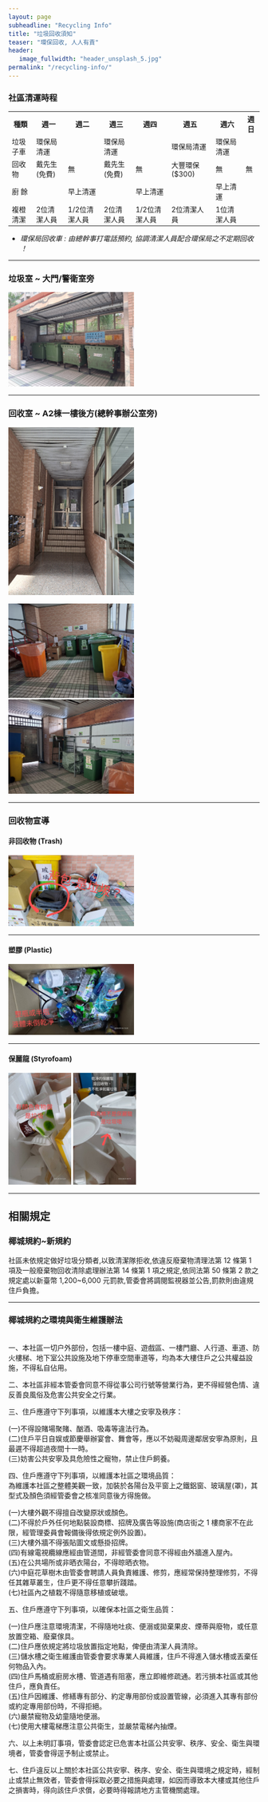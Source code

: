 ```yaml
---
layout: page
subheadline: "Recycling Info"
title: "垃圾回收須知"
teaser: "環保回收, 人人有責"
header:
   image_fullwidth: "header_unsplash_5.jpg"
permalink: "/recycling-info/"
---
```


### 社區清運時程

<table>
  <tr>
    <th>種類</th>     
    <th>週一</th>
    <th>週二</th>
    <th>週三</th>
    <th>週四</th>
    <th>週五</th>
    <th>週六</th>
    <th>週日</th>     
  </tr>
  <tr>
    <td> 垃圾子車 </td>  
    <td>環保局清運</td>
    <td>         </td>
    <td>環保局清運</td>
    <td>         </td>
    <td>環保局清運</td>
    <td>環保局清運</td> 
    <td>         </td>   
  </tr>
  <tr>
    <td> 回收物 </td>  
    <td>戴先生(免費)   </td>
    <td>     無       </td>
    <td>戴先生(免費)   </td>
    <td>     無       </td>
    <td>大豐環保($300)</td>
    <td>     無       </td>
    <td>     無       </td>     
  </tr>   
  <tr>   
    <td>    廚 餘     </td>
    <td>             </td>
    <td>   早上清運   </td>
    <td>             </td>
    <td>   早上清運   </td>
    <td>             </td>
    <td>   早上清運   </td> 
  </tr>
  <tr>   
    <td>   複橙清潔   </td> 
    <td>  2位清潔人員  </td>
    <td> 1/2位清潔人員 </td>
    <td>  2位清潔人員  </td>
    <td> 1/2位清潔人員 </td>
    <td>  2位清潔人員  </td>
    <td>  1位清潔人員  </td> 
  </tr>   
</table>

* *環保局回收車 : 由總幹事打電話預約, 協調清潔人員配合環保局之不定期回收 ！*

---
### 垃圾室 ~ 大門/警衛室旁
<p>
<img width="50%" height="50%" src="https://github.com/coconutcity30050/community27/blob/gh-pages/assets/place/%E5%9E%83%E5%9C%BE%E5%9B%9E%E6%94%B6%E5%AE%A4_20241018.jpg?raw=true"
</p>

---
### 回收室 ~ A2棟一樓後方(總幹事辦公室旁)
<p>
<img width="50%" height="50%" src="https://github.com/coconutcity30050/community27/blob/gh-pages/assets/place/%E5%9B%9E%E6%94%B6%E5%AE%A4_%E9%96%80%E5%8F%A3_20241018.jpg?raw=true">
</p>
<p>
<img width="50%" height="50%" src="https://github.com/coconutcity30050/community27/blob/gh-pages/assets/place/%E5%9B%9E%E6%94%B6%E5%AE%A4_%E5%8F%B3%E5%81%B4_20241018.jpg?raw=true">
<img width="50%" height="50%" src="https://github.com/coconutcity30050/community27/blob/gh-pages/assets/place/%E5%9B%9E%E6%94%B6%E5%AE%A4_%E5%B7%A6%E5%81%B4_20241018.jpg?raw=true">
</p>

---
### 回收物宣導

#### 非回收物 (Trash)
<p>
<img width="50%" height="50%" src="https://github.com/coconutcity30050/community27/blob/gh-pages/assets/recycling/recycling_trash01.jpg?raw=true">
</p>

---
#### 塑膠 (Plastic)
<p>
<img width="50%" height="50%" src="https://github.com/coconutcity30050/community27/blob/gh-pages/assets/recycling/recycling_plastic01.jpg?raw=true"> 
</p>

---
#### 保麗龍 (Styrofoam)
<p>
<img width="25%" height="25%" src="https://github.com/coconutcity30050/community27/blob/gh-pages/assets/recycling/recycling_styrofoam01.jpg?raw=true">
<img width="25%" height="25%" src="https://github.com/coconutcity30050/community27/blob/gh-pages/assets/recycling/recycling_styrofoam02.jpg?raw=true">   
</p>

---
## 相關規定

### 椰城規約~新規約

社區未依規定做好垃圾分類者,以致清潔隊拒收,依違反廢棄物清理法第 12 條第 1 項及一般廢棄物回收清除處理辦法第 14 條第 1 項之規定,依同法第 50 條第 2 款之規定處以新臺幣 1,200~6,000 元罰款,管委會將調閱監視器並公告,罰款則由違規住戶負擔。<br>

---
### 椰城規約之環境與衛生維護辦法
<br>
一、本社區一切户外部份，包括一樓中庭、遊戲區、一樓門廳、人行道、車道、防火樓梯、地下室公共設施及地下停車空間車道等，均為本大樓住戶之公共權益設施，不得私自佔用。<br>

二、本社區非經本管委會同意不得從事公司行號等營業行為，更不得經營色情、違反善良風俗及危害公共安全之行業。<br>

三、住戶應遵守下列事項，以維護本大樓之安寧及秩序：<br>

(一)不得設賭場聚賭、酗酒、吸毒等違法行為。<br>
(二)住戶平日自娱或節慶舉辦宴會、舞會等，應以不妨礙周邊鄰居安寧為原則，且最遲不得超過夜間十一時。<br>
(三)妨害公共安寧及具危險性之寵物，禁止住戶飼養。<br>

四、住戶應遵守下列事項，以維護本社區之環境品質：<br>
為維護本社區之整體美觀一致，加裝於各陽台及平窗上之鐵鋁窗、玻璃屋(罩)，其型式及顏色須經管委會之核准同意後方得施做。<br>

(一)大樓外觀不得擅自改變原狀或顏色。<br>
(二)不得於戶外任何地點裝設商標、招牌及廣告等設施(商店街之 1 樓商家不在此限，經管理委員會報備後得依規定例外設置)。<br>
(三)大樓外牆不得張貼圖文或懸掛招牌。<br>
(四)有線電視纜線應經由管道間，非經管委會同意不得經由外牆進入屋內。<br>
(五)在公共場所或非晒衣陽台，不得晾晒衣物。<br>
(六)中庭花草樹木由管委會聘請人員負責維護、修剪，應經常保持整理修剪，不得任其雜草叢生，住戶更不得任意攀折踐踏。<br>
(七)社區內之植栽不得隨意移植或破壞。<br>

五、住戶應遵守下列事項，以確保本社區之衛生品質：<br>

(一)住戶應注意環境清潔，不得隨地吐痰、便溺或拋棄果皮、煙蒂與廢物，或任意放置空箱、廢棄傢具。<br>
(二)住戶應依規定將垃圾放置指定地點，俾便由清潔人員清除。<br>
(三)儲水槽之衛生維護由管委會要求專業人員維護，住戶不得進入儲水槽或丟棄任何物品入內。<br>
(四)住戶馬桶或廚房水槽、管道遇有阻塞，應立即維修疏通。若污損本社區或其他住戶，應負責任。<br>
(五)住戶因維護、修繕專有部分、約定專用部份或設置管線，必須進入其專有部份或約定專用部份時，不得拒絕。<br>
(六)嚴禁寵物及幼童隨地便溺。<br>
(七)使用大樓電梯應注意公共衛生，並嚴禁電梯內抽煙。<br>

六、以上未明訂事項，管委會認定已危害本社區公共安寧、秩序、安全、衛生與環境者，管委會得逕予制止或禁止。<br>

七、住戶違反以上關於本社區公共安寧、秩序、安全、衛生與環境之規定時，經制止或禁止無效者，管委會得採取必要之措施與處理，如因而導致本大樓或其他住戶之損害時，得向該住戶求償，必要時得報請地方主管機關處理。<br>

